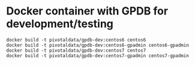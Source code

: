 # Docker container with GPDB for development/testing

```
docker build -t pivotaldata/gpdb-dev:centos6 centos6
docker build -t pivotaldata/gpdb-dev:centos6-gpadmin centos6-gpadmin
docker build -t pivotaldata/gpdb-dev:centos7 centos7
docker build -t pivotaldata/gpdb-dev:centos7-gpadmin centos7-gpadmin
```
